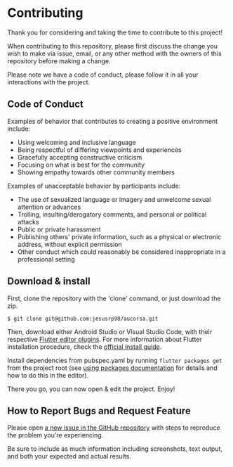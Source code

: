 # Contributing

Thank you for considering and taking the time to contribute to this project!

When contributing to this repository, please first discuss the change you wish to make via issue, email, or any other method with the owners of this repository before making a change.

Please note we have a code of conduct, please follow it in all your interactions with the project.

## Code of Conduct

Examples of behavior that contributes to creating a positive environment
include:

* Using welcoming and inclusive language
* Being respectful of differing viewpoints and experiences
* Gracefully accepting constructive criticism
* Focusing on what is best for the community
* Showing empathy towards other community members

Examples of unacceptable behavior by participants include:

* The use of sexualized language or imagery and unwelcome sexual attention or
advances
* Trolling, insulting/derogatory comments, and personal or political attacks
* Public or private harassment
* Publishing others' private information, such as a physical or electronic
  address, without explicit permission
* Other conduct which could reasonably be considered inappropriate in a
  professional setting


## Download & install

First, clone the repository with the 'clone' command, or just download the zip.

```
$ git clone git@github.com:jesusrp98/aucorsa.git
```

Then, download either Android Studio or Visual Studio Code, with their respective [Flutter editor plugins](https://flutter.dev/get-started/editor/). For more information about Flutter installation procedure, check the [official install guide](https://flutter.dev/get-started/install/).

Install dependencies from pubspec.yaml by running `flutter packages get` from the project root (see [using packages documentation](https://flutter.dev/using-packages/#adding-a-package-dependency-to-an-app) for details and how to do this in the editor).

There you go, you can now open & edit the project. Enjoy!

## How to Report Bugs and Request Feature

Please open [a new issue in the GitHub repository](https://github.com/jesusrp98/aucorsa/issues/new/choose) with steps to reproduce the problem you're experiencing.

Be sure to include as much information including screenshots, text output, and both your expected and actual results.
